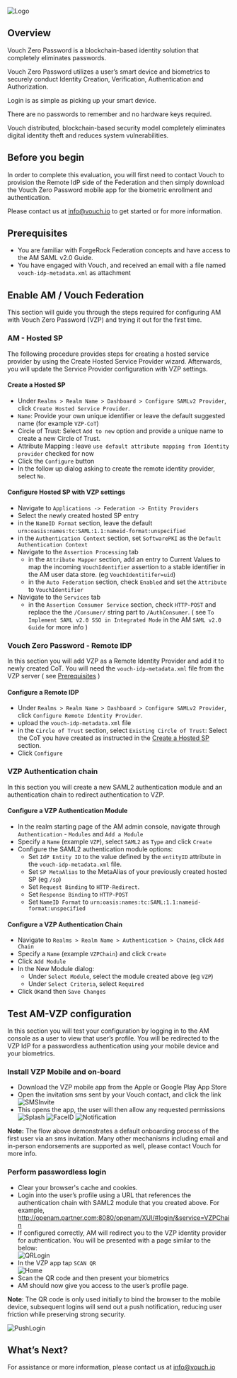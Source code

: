 
![Logo](./images/LogoVouchBlack.png)

## Overview

Vouch Zero Password is a blockchain-based identity solution that completely eliminates passwords.

Vouch Zero Password utilizes a user’s smart device and biometrics to securely conduct Identity Creation, Verification, Authentication and Authorization.

Login is as simple as picking up your smart device.

There are no passwords to remember and no hardware keys required.

Vouch distributed, blockchain-based security model completely eliminates digital identity theft and reduces system vulnerabilities.

## Before you begin

In order to complete this evaluation, you will first need to contact Vouch to provision the Remote IdP side of the Federation 
and then simply download the Vouch Zero Password mobile app for the biometric enrollment and authentication. 

Please contact us at info@vouch.io to get started or for more information.

## Prerequisites

- You are familiar with ForgeRock Federation concepts and have access to the AM SAML v2.0 Guide. 
- You have engaged with Vouch, and received an email with a file named `vouch-idp-metadata.xml` as attachment

## Enable AM / Vouch Federation

This section will guide you through the steps required for configuring AM with Vouch Zero Password (VZP)
and trying it out for the first time.

### AM - Hosted SP

The following procedure provides steps for creating a hosted service provider by using the Create Hosted Service Provider wizard. 
Afterwards, you will update the Service Provider configuration with VZP settings.

#### Create a Hosted SP  

 - Under `Realms > Realm Name > Dashboard > Configure SAMLv2 Provider`, click `Create Hosted Service Provider`. 
 - `Name`: Provide your own unique identifier or leave the default suggested name (for example `VZP-CoT`)
 - Circle of Trust: Select `Add to new` option and provide a unique name to create a new Circle of Trust.
 - Attribute Mapping : leave `use default attribute mapping from Identity provider` checked for now
 - Click the `Configure` button 
 - In the follow up dialog asking to create the remote identity provider, select `No`.
 
#### Configure Hosted SP with VZP settings 

 - Navigate to `Applications -> Federation -> Entity Providers`   
 - Select the newly created hosted SP entry
 - in the `NameID Format` section, leave the default `urn:oasis:names:tc:SAML:1.1:nameid-format:unspecified`
 - in the `Authentication Context` section, set `SoftwarePKI` as the `Default Authentication Context`
 - Navigate to the `Assertion Processing` tab 
    - in the `Attribute Mapper` section, add an entry to Current Values to map the incoming `VouchIdentifier` assertion to a 
 stable identifier in the AM user data store. (eg `VouchIdentitifer=uid`) 
    - in the `Auto Federation` section, check `Enabled` and set the `Attribute` to `VouchIdentifier`
 - Navigate to the `Services` tab
    - in the `Assertion Consumer Service` section, check `HTTP-POST` and replace the the `/Consumer/` string part to `/AuthConsumer`.
 ( see `To Implement SAML v2.0 SSO in Integrated Mode` in the AM `SAML v2.0 Guide` for more info ) 

### Vouch Zero Password - Remote IDP 

In this section you will add VZP as a Remote Identity Provider and add it to newly created CoT. 
You will need the `vouch-idp-metadata.xml` file from the VZP server ( see [Prerequisites](#Prerequisites) )

#### Configure a Remote IDP

- Under `Realms > Realm Name > Dashboard > Configure SAMLv2 Provider`, click `Configure Remote Identity Provider`.
- upload the `vouch-idp-metadata.xml` file 
- in the `Circle of Trust` section, select `Existing Circle of Trust`: Select the CoT you have created as instructed 
in the [Create a Hosted SP](#create-a-hosted-sp) section.
- Click `Configure` 

### VZP Authentication chain

In this section you will create a new SAML2 authentication module and an authentication chain to redirect authentication to VZP.

#### Configure a VZP Authentication Module

- In the realm starting page of the AM admin console, navigate through `Authentication` - `Modules` and `Add a Module`
- Specify a `Name` (example `VZP`), select `SAML2` as `Type` and click `Create`
- Configure the SAML2 authentication module options:
    - Set `IdP Entity ID` to the value defined by the `entityID` attribute in the `vouch-idp-metadata.xml` file. 
    - Set `SP MetaAlias` to the MetaAlias of your previously created hosted SP (eg `/sp`)
    - Set `Request Binding` to `HTTP-Redirect`.
    - Set `Response Binding` to `HTTP-POST`
    - Set `NameID Format` to `urn:oasis:names:tc:SAML:1.1:nameid-format:unspecified`

#### Configure a VZP Authentication Chain

- Navigate to `Realms > Realm Name > Authentication > Chains`, click `Add Chain`
- Specify a `Name` (example `VZPChain`) and click `Create`
- Click `Add Module`
- In the New Module dialog:
    - Under `Select Module`, select the module created above (eg `VZP`)
    - Under `Select Criteria`, select `Required`
- Click `OK`and then `Save Changes`


## Test AM-VZP configuration

In this section you will test your configuration by logging in to the AM console as a user to view that user’s profile. 
You will be redirected to the VZP IdP for a passwordless authentication using your mobile device and your biometrics.

### Install VZP Mobile and on-board 

- Download the VZP mobile app from the Apple or Google Play App Store
- Open the invitation sms sent by your Vouch contact, and click the link  
![SMSInvite](./images/SMSInvite.png)
- This opens the app, the user will then allow any requested permissions  
![Splash](./images/Splash.png)
![FaceID](./images/FaceID.png)
![Notification](./images/Notification.png)

**Note:** The flow above demonstrates a default onboarding process of the first user via an sms invitation. 
Many other mechanisms including email and in-person endorsements are supported as well, please contact Vouch for more info. 

### Perform passwordless login

- Clear your browser's cache and cookies.
- Login into the user’s profile using a URL that references the authentication chain with SAML2 module that you created above. 
For example, http://openam.partner.com:8080/openam/XUI/#login/&service=VZPChain
- If configured correctly, AM will redirect you to the VZP identity provider for authentication. You will be presented with a page similar to the below:  
![QRLogin](./images/QRLogin.png)
- In the VZP app tap `SCAN QR`  
 ![Home](./images/Home.png)
- Scan the QR code and then present your biometrics
- AM should now give you access to the user’s profile page.

**Note**: The QR code is only used initially to bind the browser to the mobile device, 
subsequent logins will send out a push notification, reducing user friction while preserving strong security.

![PushLogin](./images/PushLogin.png)
   

## What’s Next?
For assistance or more information, please contact us at info@vouch.io



